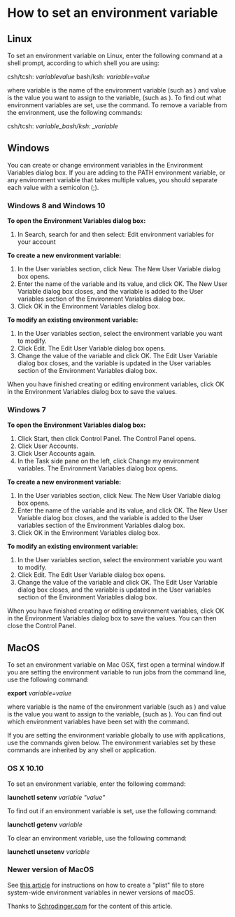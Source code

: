 # How to set an environment variable

## Linux

To set an environment variable on Linux, enter the following command at a shell prompt, according to which shell you are using:

csh/tcsh: _variablevalue_ bash/ksh: _variable_=_value_

where variable is the name of the environment variable \(such as \) and value is the value you want to assign to the variable, \(such as \). To find out what environment variables are set, use the command. To remove a variable from the environment, use the following commands:

csh/tcsh: _variable\_bash/ksh: \_variable_

## Windows

You can create or change environment variables in the Environment Variables dialog box. If you are adding to the PATH environment variable, or any environment variable that takes multiple values, you should separate each value with a semicolon \(;\).

### Windows 8 and Windows 10

**To open the Environment Variables dialog box:**

1. In Search, search for and then select: Edit environment variables for your account

**To create a new environment variable:**

1. In the User variables section, click New. The New User Variable dialog box opens.
2. Enter the name of the variable and its value, and click OK. The New User Variable dialog box closes, and the variable is added to the User variables section of the Environment Variables dialog box.
3. Click OK in the Environment Variables dialog box.

**To modify an existing environment variable:**

1. In the User variables section, select the environment variable you want to modify.
2. Click Edit. The Edit User Variable dialog box opens.
3. Change the value of the variable and click OK. The Edit User Variable dialog box closes, and the variable is updated in the User variables section of the Environment Variables dialog box.

When you have finished creating or editing environment variables, click OK in the Environment Variables dialog box to save the values.

### Windows 7

**To open the Environment Variables dialog box:**

1. Click Start, then click Control Panel. The Control Panel opens.
2. Click User Accounts.
3. Click User Accounts again.
4. In the Task side pane on the left, click Change my environment variables. The Environment Variables dialog box opens.

**To create a new environment variable:**

1. In the User variables section, click New. The New User Variable dialog box opens.
2. Enter the name of the variable and its value, and click OK. The New User Variable dialog box closes, and the variable is added to the User variables section of the Environment Variables dialog box.
3. Click OK in the Environment Variables dialog box.

**To modify an existing environment variable:**

1. In the User variables section, select the environment variable you want to modify.
2. Click Edit. The Edit User Variable dialog box opens.
3. Change the value of the variable and click OK. The Edit User Variable dialog box closes, and the variable is updated in the User variables section of the Environment Variables dialog box.

When you have finished creating or editing environment variables, click OK in the Environment Variables dialog box to save the values. You can then close the Control Panel.

## MacOS

To set an environment variable on Mac OSX, first open a terminal window.If you are setting the environment variable to run jobs from the command line, use the following command:

**export** _variable=value_

where variable is the name of the environment variable \(such as \) and value is the value you want to assign to the variable, \(such as \). You can find out which environment variables have been set with the command.

If you are setting the environment variable globally to use with applications, use the commands given below. The environment variables set by these commands are inherited by any shell or application.

### OS X 10.10

To set an environment variable, enter the following command:

**launchctl setenv** _variable "value"_

To find out if an environment variable is set, use the following command:

**launchctl getenv** _variable_

To clear an environment variable, use the following command:

**launchctl unsetenv** _variable_

### Newer version of MacOS

See [this article](https://apple.stackexchange.com/questions/106355/setting-the-system-wide-path-environment-variable-in-mavericks) for instructions on how to create a "plist" file to store system-wide environment variables in newer versions of macOS.

Thanks to [Schrodinger.com](https://www.schrodinger.com/kb/1842) for the content of this article.

